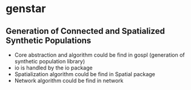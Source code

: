 # genstar
## Generation of Connected and Spatialized Synthetic Populations

- Core abstraction and algorithm could be find in gospl (generation of synthetic population library)
- io is handled by the io package
- Spatialization algorithm could be find in Spatial package
- Network algorithm could be find in network 
